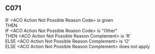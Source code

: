 ## C071
IF &lt;ACO Action Not Possible Reason Code&gt; is given  
THEN  
   IF &lt;ACO Action Not Possible Reason Code&gt; is "Other"  
    THEN &lt;ACO Action Not Possible Reason Complement&gt; is 'R'  
    ELSE &lt;ACO Action Not Possible Reason Complement&gt; is 'O'  
ELSE &lt;ACO Action Not Possible Reason Complement&gt; does not apply
